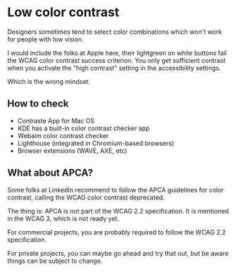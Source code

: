 # Low color contrast

Designers sometimes tend to select color combinations which
won't work for people with low vision.

I would include the folks at Apple here, their lightgreen on white
buttons fail the WCAG color contrast success criterion. You only get
sufficient contrast when you activate the "high contrast" setting in the
accessibility settings.

Which is the wrong mindset.

## How to check

- Contraste App for Mac OS
- KDE has a built-in color contrast checker app
- Webaim color contrast checker
- Lighthouse (integrated in Chromium-based browsers)
- Browser extensions (WAVE, AXE, etc)

## What about APCA?

Some folks at LinkedIn recommend to follow the APCA
guidelines for color contrast, calling the WCAG color contrast deprecated.

The thing is: APCA is not part of the WCAG 2.2 specification.
It is mentioned in the WCAG 3, which is not ready yet.

For commercial projects, you are probably required to follow the
WCAG 2.2 specification.

For private projects, you can maybe go ahead and try that out,
but be aware things can be subject to change.
